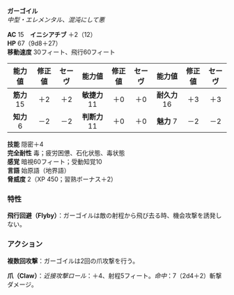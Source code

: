 **ガーゴイル**  
*中型・エレメンタル、混沌にして悪*

**AC** 15　**イニシアチブ** ＋2（12）  
**HP** 67（9d8＋27）  
**移動速度** 30フィート、飛行60フィート

| 能力値 | 修正値 | セーヴ | 能力値 | 修正値 | セーヴ | 能力値 | 修正値 | セーヴ |
|:---:|:---:|:---:|:---:|:---:|:---:|:---:|:---:|:---:|
| **筋力** 15 | ＋2 | ＋2 | **敏捷力** 11 | ＋0 | ＋0 | **耐久力** 16 | ＋3 | ＋3 |
| **知力** 6 | －2 | －2 | **判断力** 11 | ＋0 | ＋0 | **魅力** 7 | －2 | －2 |

**技能** 隠密＋4  
**完全耐性** 毒；疲労困憊、石化状態、毒状態  
**感覚** 暗視60フィート；受動知覚10  
**言語** 始原語（地界語）  
**脅威度** 2（XP 450；習熟ボーナス＋2）

### 特性
**飛行回避（Flyby）**：ガーゴイルは敵の射程から飛び去る時、機会攻撃を誘発しない。

### アクション
**複数回攻撃**：ガーゴイルは2回の爪攻撃を行う。

**爪（Claw）**：*近接攻撃ロール*：＋4、射程5フィート。*命中*：7（2d4＋2）斬撃ダメージ。